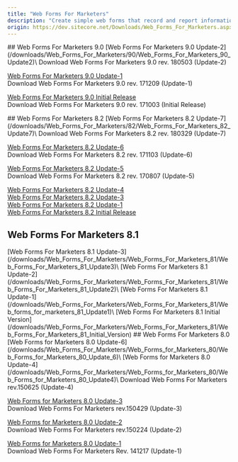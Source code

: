 ```yaml
---
title: "Web Forms For Marketers"
description: "Create simple web forms that record and report information provided by visitors to your websiteNote! Web Forms For Marketers was deprecated with the release of Sitecore XP 9.1"
origin: https://dev.sitecore.net/Downloads/Web_Forms_For_Marketers.aspx
---
```


<Card variant='outlineRaised' px={0} mb={8}>
<CardHeader>
## Web Forms For Marketers 9.0
</CardHeader>
<CardBody>
[Web Forms For Marketers 9.0 Update-2](/downloads/Web_Forms_For_Marketers/90/Web_Forms_For_Marketers_90_Update2)\
Download Web Forms For Marketers 9.0 rev. 180503 (Update-2)

[Web Forms For Marketers 9.0 Update-1](/downloads/Web_Forms_For_Marketers/90/Web_Forms_For_Marketers_90_Update1)\
Download Web Forms For Marketers 9.0 rev. 171209 (Update-1)

[Web Forms For Marketers 9.0 Initial Release](/downloads/Web_Forms_For_Marketers/90/Web_Forms_For_Marketers_90_Initial_Version)\
Download Web Forms For Marketers 9.0 rev. 171003 (Initial Release)


</CardBody>          
</Card>
<Card variant='outlineRaised' px={0} mb={8}>
<CardHeader>
## Web Forms For Marketers 8.2
</CardHeader>
<CardBody>
[Web Forms For Marketers 8.2 Update-7](/downloads/Web_Forms_For_Marketers/82/Web_Forms_For_Marketers_82_Update7)\
Download Web Forms For Marketers 8.2 rev. 180329 (Update-7)

[Web Forms For Marketers 8.2 Update-6](/downloads/Web_Forms_For_Marketers/82/Web_Forms_For_Marketers_82_Update6)\
Download Web Forms For Marketers 8.2 rev. 171103 (Update-6)

[Web Forms For Marketers 8.2 Update-5](/downloads/Web_Forms_For_Marketers/82/Web_Forms_For_Marketers_82_Update5)\
Download Web Forms For Marketers 8.2 rev. 170807 (Update-5)

[Web Forms For Marketers 8.2 Update-4](/downloads/Web_Forms_For_Marketers/82/Web_Forms_For_Marketers_82_Update4)\
[Web Forms For Marketers 8.2 Update-3](/downloads/Web_Forms_For_Marketers/82/Web_Forms_For_Marketers_82_Update3)\
[Web Forms For Marketers 8.2 Update-1](/downloads/Web_Forms_For_Marketers/82/Web_Forms_For_Marketers_82_Update1)\
[Web Forms For Marketers 8.2 Initial Release](/downloads/Web_Forms_For_Marketers/82/Web_Forms_For_Marketers_82_Initial_Version)
</CardBody>          
</Card>
<Card variant='outlineRaised' px={0} mb={8}>
<CardHeader>
## Web Forms For Marketers 8.1
</CardHeader>
<CardBody>
[Web Forms For Marketers 8.1 Update-3](/downloads/Web_Forms_For_Marketers/Web_Forms_For_Marketers_81/Web_Forms_For_Marketers_81_Update3)\
[Web Forms For Marketers 8.1 Update-2](/downloads/Web_Forms_For_Marketers/Web_Forms_For_Marketers_81/Web_Forms_For_Marketers_81_Update2)\
[Web Forms For Marketers 8.1 Update-1](/downloads/Web_Forms_For_Marketers/Web_Forms_For_Marketers_81/Web_forms_for_marketers_81_Update1)\
[Web Forms For Marketers 8.1 Initial Version](/downloads/Web_Forms_For_Marketers/Web_Forms_For_Marketers_81/Web_Forms_For_Marketers_81_Initial_Version)
</CardBody>          
</Card>
<Card variant='outlineRaised' px={0} mb={8}>
<CardHeader>
## Web Forms For Marketers 8.0
</CardHeader>
<CardBody>
[Web Forms for Marketers 8.0 Update-6](/downloads/Web_Forms_For_Marketers/Web_Forms_for_Marketers_80/Web_Forms_for_Marketers_80_Update_6)\
[Web Forms for Marketers 8.0 Update-4](/downloads/Web_Forms_For_Marketers/Web_Forms_for_Marketers_80/Web_Forms_for_Marketers_80_Update4)\
Download Web Forms For Marketers rev.150625 (Update-4)

[Web Forms for Marketers 8.0 Update-3](/downloads/Web_Forms_For_Marketers/Web_Forms_for_Marketers_80/Web_Forms_for_Marketers_80_Update3)\
Download Web Forms For Marketers rev.150429 (Update-3)

[Web Forms for Marketers 8.0 Update-2](/downloads/Web_Forms_For_Marketers/Web_Forms_for_Marketers_80/Web_Forms_for_Marketers_80_Update2)\
Download Web Forms For Marketers rev.150224 (Update-2)

[Web Forms for Marketers 8.0 Update-1](/downloads/Web_Forms_For_Marketers/Web_Forms_for_Marketers_80/Web_Forms_for_Marketers_80_Update1)\
Download Web Forms For Marketers Rev. 141217 (Update-1)


</CardBody>          
</Card>